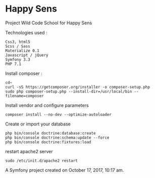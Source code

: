 Happy Sens
==========

Project Wild Code School for Happy Sens

Technologies used :

    Css3, html5
    Scss / Sass
    Materialize 0.1 
    Javascript / jQuery
    Symfony 3.3
    PHP 7.1 


Install composer :

    cd~ 
    curl -sS https://getcomposer.org/installer -o composer-setup.php
    sudo php composer-setup.php --install-dir=/usr/local/bin --filename=composer



Install vendor and configure parameters

    composer install --no-dev --optimize-autoloader

Create or import your database

    php bin/console doctrine:database:create
    php bin/console doctrine:schema:update --force
    php bin/console doctrine:fixtures:load  

restart apache2 server

    sudo /etc/init.d/apache2 restart




A Symfony project created on October 17, 2017, 10:17 am.
